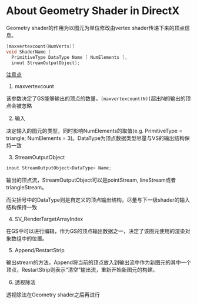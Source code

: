 # About Geometry Shader in DirectX

Geometry shader的作用为以图元为单位修改由vertex shader传递下来的顶点信息。

```c++
[maxvertexcount(NumVerts)]
void ShaderName (
  PrimitiveType DataType Name [ NumElements ],
  inout StreamOutputObject);
```

<u>注意点</u>

1. maxvertexcount 

该参数决定了GS能够输出的顶点的数量，`[maxvertexcount(N)]`超出N的输出的顶点会被忽略

2. 输入

决定输入的图元的类型，同时影响NumElements的取值(e.g. PrimitiveType = triangle; NumElements = 3)。DataType为顶点数据类型尽量与VS的输出结构保持一致

3. StreamOutputObject

```c++
inout StreamOutputObject<DataType> Name;
```

输出的顶点流，StreamOutputObject可以是pointStream, lineStream或者triangleStream。

而尖括号中的DataType则是自定义的顶点输出结构，尽量与下一级shader的输入结构保持一致

4. SV_RenderTargetArrayIndex

在GS中可以进行编辑，作为GS的顶点输出数据之一，决定了该图元使用的渲染对象数组中的位置。

5. Append/RestartStrip

输出stream的方法，Append将当前的顶点放入到输出流中作为新图元的其中一个顶点，RestartStrip则表示“清空”输出流，重新开始新图元的构建。

6. 透视除法

透视除法在Geometry shader之后再进行